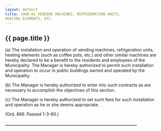 ```yaml
---
layout: default 
title: 1468.01 VENDING MACHINES, REFRIGERATION UNITS,
HEATING ELEMENTS, ETC.
---
```


{{ page.title }}
----------------

​(a) The installation and operation of vending machines, refrigeration
units, heating elements (such as coffee pots, etc.) and other similar
machines are hereby declared to be a benefit to the residents and
employees of the Municipality. The Manager is hereby authorized to
permit such installation and operation to occur in public buildings
owned and operated by the Municipality.

​(b) The Manager is hereby authorized to enter into such contracts as
are necessary to accomplish the objectives of this section.

​(c) The Manager is hereby authorized to set such fees for such
installation and operation as he or she deems appropriate.

(Ord. 866. Passed 1-3-80.)

**\_\_\_\_\_\_\_\_\_\_\_\_\_\_\_\_\_\_\_\_\_\_\_\_\_\_\_\_\_\_\_\_\_\_\_\_\_\_\_\_\_\_\_\_\_\_\_\_\_\_\_\_\_\_\_\_\_\_\_\_\_\_\_\_\_**
